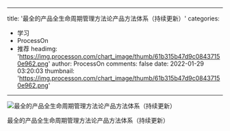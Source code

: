 
---
title: '最全的产品全生命周期管理方法论产品方法体系（持续更新）'
categories: 
 - 学习
 - ProcessOn
 - 推荐
headimg: 'https://img.processon.com/chart_image/thumb/61b315b47d9c08437150e962.png'
author: ProcessOn
comments: false
date: 2022-01-29 03:20:03
thumbnail: 'https://img.processon.com/chart_image/thumb/61b315b47d9c08437150e962.png'
---

<div>   
<img class="thumb" alt="最全的产品全生命周期管理方法论产品方法体系（持续更新）" src="https://img.processon.com/chart_image/thumb/61b315b47d9c08437150e962.png" referrerpolicy="no-referrer">
<p>最全的产品全生命周期管理方法论产品方法体系（持续更新）</p>  
</div>
            